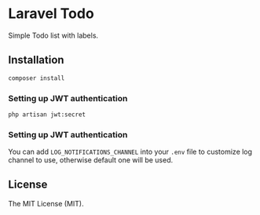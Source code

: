 # Laravel Todo


Simple Todo list with labels.


## Installation

```bash
composer install
```

### Setting up JWT authentication

```bash
php artisan jwt:secret
```

### Setting up JWT authentication
You can add `LOG_NOTIFICATIONS_CHANNEL` into your `.env` file to customize log channel to use, otherwise default one will be used.  


## License

The MIT License (MIT).